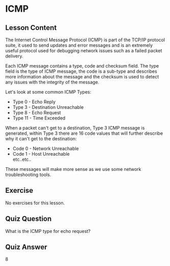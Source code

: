 # ICMP

## Lesson Content

The Internet Control Message Protocol (ICMP) is part of the TCP/IP protocol suite, it used to send updates and error messages and is an extremely useful protocol used for debugging network issues such as a failed packet delivery.

Each ICMP message contains a type, code and checksum field. The type field is the type of ICMP message, the code is a sub-type and describes more information about the message and the checksum is used to detect any issues with the integrity of the message.

Let's look at some common ICMP Types:

<ul>
<li>Type 0 - Echo Reply</li>
<li>Type 3 - Destination Unreachable</li>
<li>Type 8 - Echo Request</li>
<li>Type 11 - Time Exceeded</li>
</ul>

When a packet can't get to a destination, Type 3 ICMP message is generated, within Type 3 there are 16 code values that will further describe why it can't get to the destination:

<ul>
<li>Code 0 - Network Unreachable</li>
<li>Code 1 - Host Unreachable</li>
etc..etc..
</ul>

These messages will make more sense as we use some network troubleshooting tools.

## Exercise

No exercises for this lesson.

## Quiz Question

What is the ICMP type for echo request?

## Quiz Answer

8
